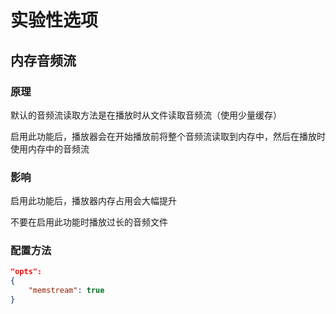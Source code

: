 # 实验性选项

## 内存音频流

### 原理

默认的音频流读取方法是在播放时从文件读取音频流（使用少量缓存）

启用此功能后，播放器会在开始播放前将整个音频流读取到内存中，然后在播放时使用内存中的音频流

### 影响

启用此功能后，播放器内存占用会大幅提升

不要在启用此功能时播放过长的音频文件

### 配置方法
```json
"opts":
{
    "memstream": true
}
```
